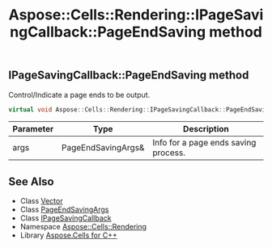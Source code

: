 ﻿---
title: Aspose::Cells::Rendering::IPageSavingCallback::PageEndSaving method
linktitle: PageEndSaving
second_title: Aspose.Cells for C++ API Reference
description: 'Aspose::Cells::Rendering::IPageSavingCallback::PageEndSaving method. Control/Indicate a page ends to be output in C++.'
type: docs
weight: 200
url: /cpp/aspose.cells.rendering/ipagesavingcallback/pageendsaving/
---
## IPageSavingCallback::PageEndSaving method


Control/Indicate a page ends to be output.

```cpp
virtual void Aspose::Cells::Rendering::IPageSavingCallback::PageEndSaving(PageEndSavingArgs &args)=0
```


| Parameter | Type | Description |
| --- | --- | --- |
| args | PageEndSavingArgs\& | Info for a page ends saving process. |

## See Also

* Class [Vector](../../../aspose.cells/vector/)
* Class [PageEndSavingArgs](../../pageendsavingargs/)
* Class [IPageSavingCallback](../)
* Namespace [Aspose::Cells::Rendering](../../)
* Library [Aspose.Cells for C++](../../../)
